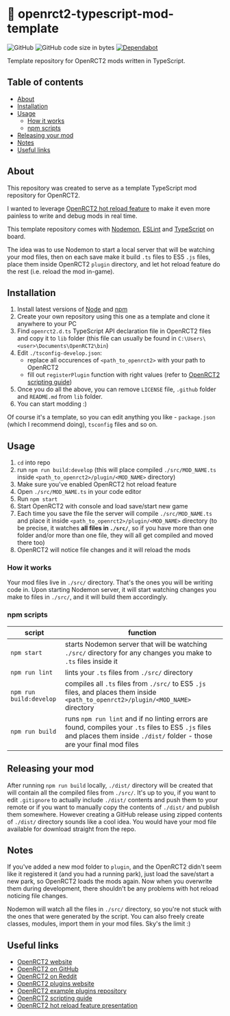 # 🎢 openrct2-typescript-mod-template
![GitHub](https://img.shields.io/github/license/wisnia74/openrct2-typescript-mod-template) ![GitHub code size in bytes](https://img.shields.io/github/languages/code-size/wisnia74/openrct2-typescript-mod-template) [![Dependabot](https://badgen.net/badge/Dependabot/enabled/green?icon=dependabot)](https://dependabot.com/)

Template repository for OpenRCT2 mods written in TypeScript.

## Table of contents
  * [About](#about)
  * [Installation](#installation)
  * [Usage](#usage)
     * [How it works](#how-it-works)
     * [npm scripts](#npm-scripts)
  * [Releasing your mod](#releasing-your-mod)
  * [Notes](#notes)
  * [Useful links](#useful-links)

## About

This repository was created to serve as a template TypeScript mod repository for OpenRCT2.

I wanted to leverage [OpenRCT2 hot reload feature](https://github.com/OpenRCT2/OpenRCT2/blob/master/distribution/scripting.md#writing-scripts) to make it even more painless to write and debug mods in real time.

This template repository comes with [Nodemon](https://nodemon.io/), [ESLint](https://eslint.org/) and [TypeScript](https://www.typescriptlang.org/) on board.

The idea was to use Nodemon to start a local server that will be watching your mod files, then on each save make it build `.ts` files to ES5 `.js` files, place them inside OpenRCT2 `plugin` directory, and let hot reload feature do the rest (i.e. reload the mod in-game).

## Installation

1. Install latest versions of [Node](https://nodejs.org/en/) and [npm](https://www.npmjs.com/get-npm)
2. Create your own repository using this one as a template and clone it anywhere to your PC
3. Find `openrct2.d.ts` TypeScript API declaration file in OpenRCT2 files and copy it to `lib` folder (this file can usually be found in `C:\Users\<user>\Documents\OpenRCT2\bin`)
4. Edit `./tsconfig-develop.json`:
    * replace all occurences of `<path_to_openrct2>` with your path to OpenRCT2
    * fill out `registerPlugin` function with right values (refer to [OpenRCT2 scripting guide](https://github.com/OpenRCT2/OpenRCT2/blob/master/distribution/scripting.md))
5. Once you do all the above, you can remove `LICENSE` file, `.github` folder and `README.md` from `lib` folder.
6. You can start modding :)

Of course it's a template, so you can edit anything you like - `package.json` (which I recommend doing), `tsconfig` files and so on.

## Usage

1. `cd` into repo
2. run `npm run build:develop` (this will place compiled `./src/MOD_NAME.ts` inside `<path_to_openrct2>/plugin/<MOD_NAME>` directory)
3. Make sure you've enabled OpenRCT2 hot reload feature
4. Open `./src/MOD_NAME.ts` in your code editor
5. Run `npm start`
6. Start OpenRCT2 with console and load save/start new game
7. Each time you save the file the server will compile `./src/MOD_NAME.ts` and place it inside `<path_to_openrct2>/plugin/<MOD_NAME>` directory (to be precise, it watches **all files in `./src/`**, so if you have more than one folder and/or more than one file, they will all get compiled and moved there too)
8. OpenRCT2 will notice file changes and it will reload the mods

### How it works

Your mod files live in `./src/` directory. That's the ones you will be writing code in.
Upon starting Nodemon server, it will start watching changes you make to files in `./src/`, and it will build them accordingly.

### npm scripts

|script|function|
|--|--|
|`npm start`|starts Nodemon server that will be watching `./src/` directory for any changes you make to `.ts` files inside it|
|`npm run lint`|lints your `.ts` files from `./src/` directory|
|`npm run build:develop`|compiles all `.ts` files from `./src/` to ES5 `.js` files, and places them inside `<path_to_openrct2>/plugin/<MOD_NAME>` directory|
|`npm run build`|runs `npm run lint` and if no linting errors are found, compiles your `.ts` files to ES5 `.js` files and places them inside `./dist/` folder - those are your final mod files|

## Releasing your mod

After running `npm run build` locally, `./dist/` directory will be created that will contain all the compiled files from `./src/`.
It's up to you, if you want to edit `.gitignore` to actually include `./dist/` contents and push them to your remote or if you want to manually copy the contents of `./dist/` and publish them somewhere. However creating a GitHub release using zipped contents of `./dist/` directory sounds like a cool idea. You would have your mod file available for download straight from the repo.

## Notes

If you've added a new mod folder to `plugin`, and the OpenRCT2 didn't seem like it registered it (and you had a running park), just load the save/start a new park, so OpenRCT2 loads the mods again. Now when you overwrite them during development, there shouldn't be any problems with hot reload noticing file changes.

Nodemon will watch all the files in `./src/` directory, so you're not stuck with the ones that were generated by the script. You can also freely create classes, modules, import them in your mod files. Sky's the limit :)

## Useful links

- [OpenRCT2 website](https://openrct2.io/)
- [OpenRCT2 on GitHub](https://github.com/OpenRCT2)
- [OpenRCT2 on Reddit](https://www.reddit.com/r/openrct2)
- [OpenRCT2 plugins website](https://openrct2plugins.org/)
- [OpenRCT2 example plugins repository](https://github.com/OpenRCT2/plugin-samples)
- [OpenRCT2 scripting guide](https://github.com/OpenRCT2/OpenRCT2/blob/develop/distribution/scripting.md)
- [OpenRCT2 hot reload feature presentation](https://www.youtube.com/watch?v=jmjWzEhmDjk)

